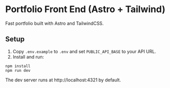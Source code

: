 # Portfolio Front End (Astro + Tailwind)

Fast portfolio built with Astro and TailwindCSS.

## Setup
1. Copy `.env.example` to `.env` and set `PUBLIC_API_BASE` to your API URL.
2. Install and run:

```
npm install
npm run dev
```

The dev server runs at http://localhost:4321 by default.
